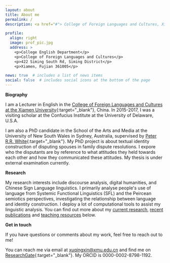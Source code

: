 ```yaml
---
layout: about
title: About me
permalink: /
description: <a href="#"> College of Foreign Languages and Cultures, Xiamen University</a>. email: xuqingxin@xmu.edu.cn

profile:
  align: right
  image: prof_pic.jpg
  address: >
    <p>College English Department</p>
    <p>College of Foreign Languages and Cultures</p>
    <p>422 Siming South Rd, Siming District</p>
    <p>Xiamen, Fujian 361005</p>

news: true  # includes a list of news items
social: false  # includes social icons at the bottom of the page
---
```

**Biography**

I am a Lecturer in English in the [College of Foreign Languages and Cultures at the Xiamen University](https://cflc.xmu.edu.cn){:target="\_blank"}, China. In 2015-2017, I was a visiting scholar at the Confucius Institute at the University of Delaware, U.S.A. 

I am also a PhD candidate in the School of the Arts and Media at the University of New South Wales in Sydney, Australia, supervised by [Peter R.R. White](http://prrwhite.info){:target="\_blank"}. My PhD project is about textual identity construction of disputing spouses in family dispute resolutions. I expore who the disputants are by reference to what attitudes they held towards each other and how they communicated these attitudes. My thesis is under external examination currently.

**Research**

My research interests include discourse analysis, digital humanities, and Chinese Sign Language linguistics. I primarily analyse people's use of language from Systemic Functional Linguistics (SFL) and the Peircean semiotics perspectives, investigating the relationship between language and identity construction. I deploy a lot of computational tools to assist my linguistic analysis. You can find out more about my [current research](/xu-qingxin.github.io/currentresearch/), [recent publications](/xu-qingxin.github.io/publications/) and [teaching resources](/xu-qingxin.github.io/teachingresources/) below.


**Get in touch**

If you have questions or comments about my work, feel free to reach out to me!

You can reach me via email at xuqingxin@xmu.edu.cn and find me on [ResearchGate](https://www.researchgate.net/profile/Qingxin-Xu){:target="\_blank"}. My ORCID is 0000-0002-8798-1192.
